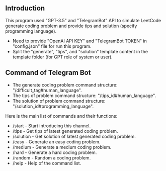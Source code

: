 ## Introduction
This program used "GPT-3.5" and "TelegramBot" API to simulate LeetCode generate coding problem 
and provide tips and solution (specify programming language).
- Need to provide "OpenAI API KEY" and "TelegramBot TOKEN" in "config.json" file for run this program.
- Split the "generate", "tips", and "solution" template content in the template folder (for GPT role of system or user).

## Command of Telegram Bot
- The generate coding problem command structure: "/difficult_tag#human_language".
- The tips of problem command structure: "/tips_id#human_language".
- The solution of problem command structure: "/solution_id#programming_language".

Here is the main list of commands and their functions:
- /start - Start introducing this channel.
- /tips - Get tips of latest generated coding problem.
- /solution - Get solution of latest generated coding problem.
- /easy - Generate an easy coding problem.
- /medium - Generate a medium coding problem.
- /hard - Generate a hard coding problem.
- /random - Random a coding problem.
- /help - Help of the command list.
